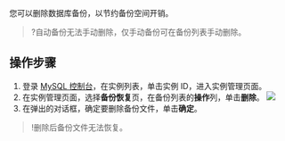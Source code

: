 您可以删除数据库备份，以节约备份空间开销。
>?自动备份无法手动删除，仅手动备份可在备份列表手动删除。

## 操作步骤
1. 登录 [MySQL 控制台](https://console.cloud.tencent.com/cdb)，在实例列表，单击实例 ID，进入实例管理页面。
2. 在实例管理页面，选择**备份恢复**页，在备份列表的**操作**列，单击**删除**。
![](https://qcloudimg.tencent-cloud.cn/raw/d53719fb9b996fe433ddf2536aefc66e.png)
3. 在弹出的对话框，确定要删除备份文件，单击**确定**。
>!删除后备份文件无法恢复。
